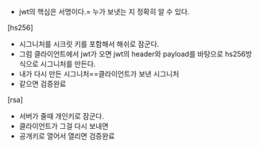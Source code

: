 - jwt의 핵심은 서명이다.= 누가 보냇는 지 정확히 알 수 있다.

[hs256]

- 시그니처를 시크릿 키를 포함해서 해쉬로 잠군다.
- 그럼 클라이언트에서 jwt가 오면 jwt의 header와 payload를 바탕으로 hs256방식으로 시그니처를 만든다.
- 내가 다시 만든 시그니처==클라이언트가 보낸 시그니처
- 같으면 검증완료

[rsa]

- 서버가 줄때 개인키로 잠군다.
- 클라이언트가 그걸 다시 보내면
- 공개키로 열어서 열리면 검증완료
